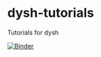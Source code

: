 # dysh-tutorials
Tutorials for dysh

[![Binder](https://mybinder.org/badge_logo.svg)](https://mybinder.org/v2/gh/astrofle/dysh-tutorials/main?urlpath=git-pull%3Frepo%3Dhttps%253A%252F%252Fgithub.com%252FGreenBankObservatory%252Fdysh%26urlpath%3Dlab%252Ftree%252Fdysh%252Fnotebooks%252Fexamples%26branch%3Dmain)
